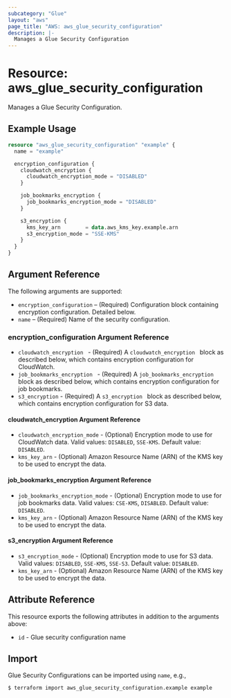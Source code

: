 ```yaml
---
subcategory: "Glue"
layout: "aws"
page_title: "AWS: aws_glue_security_configuration"
description: |-
  Manages a Glue Security Configuration
---
```


# Resource: aws_glue_security_configuration

Manages a Glue Security Configuration.

## Example Usage

```terraform
resource "aws_glue_security_configuration" "example" {
  name = "example"

  encryption_configuration {
    cloudwatch_encryption {
      cloudwatch_encryption_mode = "DISABLED"
    }

    job_bookmarks_encryption {
      job_bookmarks_encryption_mode = "DISABLED"
    }

    s3_encryption {
      kms_key_arn        = data.aws_kms_key.example.arn
      s3_encryption_mode = "SSE-KMS"
    }
  }
}
```

## Argument Reference

The following arguments are supported:

* `encryption_configuration` – (Required) Configuration block containing encryption configuration. Detailed below.
* `name` – (Required) Name of the security configuration.

### encryption_configuration Argument Reference

* `cloudwatch_encryption ` - (Required) A `cloudwatch_encryption ` block as described below, which contains encryption configuration for CloudWatch.
* `job_bookmarks_encryption ` - (Required) A `job_bookmarks_encryption ` block as described below, which contains encryption configuration for job bookmarks.
* `s3_encryption` - (Required) A `s3_encryption ` block as described below, which contains encryption configuration for S3 data.

#### cloudwatch_encryption Argument Reference

* `cloudwatch_encryption_mode` - (Optional) Encryption mode to use for CloudWatch data. Valid values: `DISABLED`, `SSE-KMS`. Default value: `DISABLED`.
* `kms_key_arn` - (Optional) Amazon Resource Name (ARN) of the KMS key to be used to encrypt the data.

#### job_bookmarks_encryption Argument Reference

* `job_bookmarks_encryption_mode` - (Optional) Encryption mode to use for job bookmarks data. Valid values: `CSE-KMS`, `DISABLED`. Default value: `DISABLED`.
* `kms_key_arn` - (Optional) Amazon Resource Name (ARN) of the KMS key to be used to encrypt the data.

#### s3_encryption Argument Reference

* `s3_encryption_mode` - (Optional) Encryption mode to use for S3 data. Valid values: `DISABLED`, `SSE-KMS`, `SSE-S3`. Default value: `DISABLED`.
* `kms_key_arn` - (Optional) Amazon Resource Name (ARN) of the KMS key to be used to encrypt the data.

## Attribute Reference

This resource exports the following attributes in addition to the arguments above:

* `id` - Glue security configuration name

## Import

Glue Security Configurations can be imported using `name`, e.g.,

```
$ terraform import aws_glue_security_configuration.example example
```
